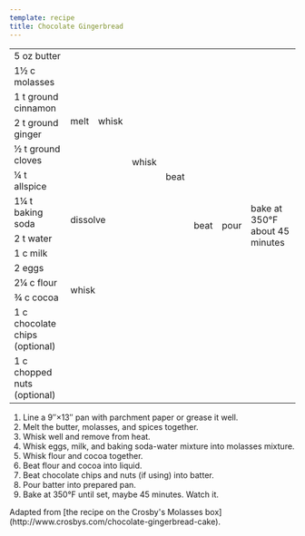 ```yaml
---
template: recipe
title: Chocolate Gingerbread
---
```

<table>
<tr>
  <td>5 oz butter</td>
  <td rowspan="6">melt</td>
  <td rowspan="6">whisk</td>
  <td rowspan="10">whisk</td>
  <td rowspan="12">beat</td>
  <td rowspan="14">beat</td>
  <td rowspan="14">pour</td>
  <td rowspan="14">bake at 350&deg;F about 45 minutes</td>
</tr>
<tr>
  <td>1&frac12; c molasses</td>
</tr>
<tr>
  <td>1 t ground cinnamon</td>
</tr>
<tr>
  <td>2 t ground ginger</td>
</tr>
<tr>
  <td>&frac12; t ground cloves</td>
</tr>
<tr>
  <td>&frac14; t allspice</td>
</tr>
<tr>
  <td>1&frac14; t baking soda</td>
  <td rowspan="2" colspan="2">dissolve</td>
</tr>
<tr>
  <td>2 t water</td>
</tr>
<tr>
  <td>1 c milk</td>
  <td rowspan="2" colspan="2" class="righthide">&nbsp;</td>
</tr>
<tr>
  <td>2 eggs</td>
</tr>
<tr>
  <td>2&frac14; c flour</td>
  <td rowspan="2" colspan="3">whisk</td>
</tr>
<tr>
  <td>&frac34; c cocoa</td>
</tr>
<tr>
  <td>1 c chocolate chips (optional)</td>
  <td rowspan="2" colspan="4" class="righthide">&nbsp;</td>
</tr>
<tr>
  <td>1 c chopped nuts (optional)</td>
</tr>
</table>

1. Line a 9&Prime;&times;13&Prime; pan with parchment paper or grease it well.
2. Melt the butter, molasses, and spices together.
3. Whisk well and remove from heat.
4. Whisk eggs, milk, and baking soda-water mixture into molasses mixture.
5. Whisk flour and cocoa together.
6. Beat flour and cocoa into liquid.
7. Beat chocolate chips and nuts (if using) into batter.
8. Pour batter into prepared pan.
9. Bake at 350&deg;F until set, maybe 45 minutes. Watch it.

<p class="confession">Adapted from [the recipe on the Crosby's Molasses box](http://www.crosbys.com/chocolate-gingerbread-cake).</p>
